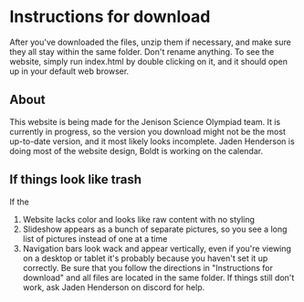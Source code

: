 # Instructions for download
After you've downloaded the files, unzip them if necessary, and make sure they all stay within the same folder. Don't rename anything. To see the website, simply run index.html by double clicking on it, and it should open up in your default web browser.

## About
This website is being made for the Jenison Science Olympiad team. It is currently in progress, so the version you download might not be the most up-to-date version, and it most likely looks incomplete. Jaden Henderson is doing most of the website design, Boldt is working on the calendar.

## If things look like trash
If the
1. Website lacks color and looks like raw content with no styling
2. Slideshow appears as a bunch of separate pictures, so you see a long list of pictures instead of one at a time
3. Navigation bars look wack and appear vertically, even if you're viewing on a desktop or tablet
it's probably because you haven't set it up correctly. Be sure that you follow the directions in "Instructions for download" and all files are located in the same folder. If things still don't work, ask Jaden Henderson on discord for help.
